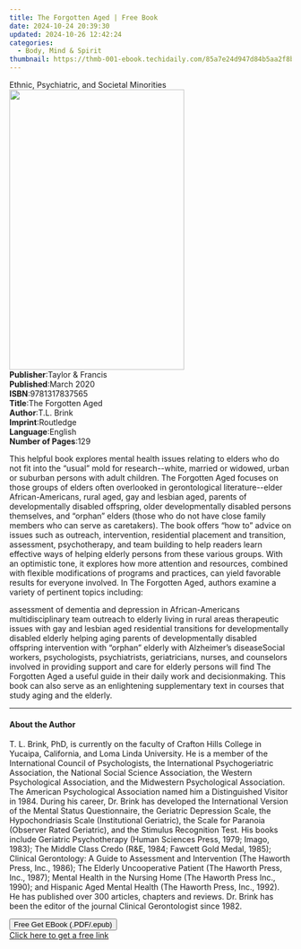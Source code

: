 ```yaml
---
title: The Forgotten Aged | Free Book
date: 2024-10-24 20:39:30
updated: 2024-10-26 12:42:24
categories:
  - Body, Mind & Spirit
thumbnail: https://thmb-001-ebook.techidaily.com/85a7e24d947d84b5aa2f8b06c96ec13efef8ce7a874b2b00f7902e2e9e8fd093.jpg
---
```

<main id="book-container">
  <div class="flex flex-col">
    <div class="book-brief flex-1 py-6 px-4 sm:p-6 md:py-10 md:px-8">
      <!-- brief-->
      <div class="book-brief-main">
        Ethnic, Psychiatric, and Societal Minorities
      </div>
    </div>
    <div
      class="book-meta-info flex-1 grid gap-4 col-start-1 col-end-3 row-start-1 sm:mb-6 sm:grid-cols-4 lg:gap-6 lg:col-start-2 lg:row-end-6 lg:row-span-6 lg:mb-0"
    >
      <div
        class="book-meta-info-left place-content-center mt-4 p-4 text-sm leading-6 col-start-2 col-span-2 dark:text-slate-400"
      >
        <img
          class="w-full h-500 object-cover rounded-lg sm:h-255 sm:col-span-2 lg:col-span-full"
          src="https://img-001-ebook.techidaily.com/09edbff6ac75fcb7be35b5923fcdc3c9dc44754e9f17e0fbca2516dc70835bd9.jpg"
          alt=""
          width="312"
          height="500"
        />
      </div>
      <div
        class="book-meta-info-right mt-2 col-start-1 row-start-2 col-span-3 self-center"
      >
        <!-- meta data  -->
        <div class="flex flex-col px-4 md:px-8">
          <div class="flex-1">
            <strong>Publisher</strong>:<span class="px-2"
              >Taylor &amp; Francis</span
            >
          </div>
          <div class="flex-1">
            <strong>Published</strong>:<span class="px-2">March 2020</span>
          </div>
          <div class="flex-1">
            <strong>ISBN</strong>:<span class="px-2">9781317837565</span>
          </div>
          <div class="flex-1">
            <strong>Title</strong>:<span class="px-2">The Forgotten Aged</span>
          </div>
          <div class="flex-1">
            <strong>Author</strong>:<span class="px-2">T.L. Brink</span>
          </div>
          <div class="flex-1">
            <strong>Imprint</strong>:<span class="px-2">Routledge</span>
          </div>
          <div class="flex-1">
            <strong>Language</strong>:<span class="px-2">English</span>
          </div>
          <div class="flex-1">
            <strong>Number of Pages</strong>:<span class="px-2">129</span>
          </div>
        </div>
      </div>
    </div>
    <div class="book-description flex-1 py-6 px-4 sm:p-6 md:py-10 md:px-8">
      <div class="book-description-main">
        <div accordion-content="" id="description">
          <p>
            This helpful book explores mental health issues relating to elders
            who do not fit into the “usual” mold for research--white, married or
            widowed, urban or suburban persons with adult children. The
            Forgotten Aged focuses on those groups of elders often overlooked in
            gerontological literature--elder African-Americans, rural aged, gay
            and lesbian aged, parents of developmentally disabled offspring,
            older developmentally disabled persons themselves, and “orphan”
            elders (those who do not have close family members who can serve as
            caretakers). The book offers “how to” advice on issues such as
            outreach, intervention, residential placement and transition,
            assessment, psychotherapy, and team building to help readers learn
            effective ways of helping elderly persons from these various groups.
            With an optimistic tone, it explores how more attention and
            resources, combined with flexible modifications of programs and
            practices, can yield favorable results for everyone involved. In The
            Forgotten Aged, authors examine a variety of pertinent topics
            including:
          </p>
          assessment of dementia and depression in African-Americans
          multidisciplinary team outreach to elderly living in rural areas
          therapeutic issues with gay and lesbian aged residential transitions
          for developmentally disabled elderly helping aging parents of
          developmentally disabled offspring intervention with “orphan” elderly
          with Alzheimer’s diseaseSocial workers, psychologists, psychiatrists,
          geriatricians, nurses, and counselors involved in providing support
          and care for elderly persons will find The Forgotten Aged a useful
          guide in their daily work and decisionmaking. This book can also serve
          as an enlightening supplementary text in courses that study aging and
          the elderly.
        </div>
        <div class="accordion-fader"></div>
      </div>
    </div>
    <div class="book-excerpts flex-1 py-6 px-4 sm:p-6 md:py-10 md:px-8">
      <!-- excerpts-->
      <div class="book-excerpts-main">
        <hr />
        <h4 class="placeholder placeholder-heading">
          <span>About the Author</span>
        </h4>
        <p></p>
        <p>
          T. L. Brink, PhD, is currently on the faculty of Crafton Hills College
          in Yucaipa, California, and Loma Linda University. He is a member of
          the International Council of Psychologists, the International
          Psychogeriatric Association, the National Social Science Association,
          the Western Psychological Association, and the Midwestern
          Psychological Association. The American Psychological Association
          named him a Distinguished Visitor in 1984. During his career, Dr.
          Brink has developed the International Version of the Mental Status
          Questionnaire, the Geriatric Depression Scale, the Hypochondriasis
          Scale (Institutional Geriatric), the Scale for Paranoia (Observer
          Rated Geriatric), and the Stimulus Recognition Test. His books include
          Geriatric Psychotherapy (Human Sciences Press, 1979; Imago, 1983); The
          Middle Class Credo (R&amp;E, 1984; Fawcett Gold Medal, 1985); Clinical
          Gerontology: A Guide to Assessment and Intervention (The Haworth
          Press, Inc., 1986); The Elderly Uncooperative Patient (The Haworth
          Press, Inc., 1987); Mental Health in the Nursing Home (The Haworth
          Press Inc., 1990); and Hispanic Aged Mental Health (The Haworth Press,
          Inc., 1992). He has published over 300 articles, chapters and reviews.
          Dr. Brink has been the editor of the journal Clinical Gerontologist
          since 1982.
        </p>
        <p></p>
      </div>
    </div>
    <div
      class="book-about-author flex-1 py-6 px-4 sm:p-6 md:py-10 md:px-8"
    ></div>
    <div class="book-free-get flex-1 py-6 px-4 sm:p-6 md:py-10 md:px-8">
      <button
        id="btn-free-get"
        class="bg-blue-500 hover:bg-blue-700 text-white font-bold py-2 px-4 rounded"
      >
        Free Get EBook (.PDF/.epub)
      </button>
      <div id="countdown-display" class="px-2 text-lg mt-2"></div>
      <a
        id="free-link"
        class="hidden bg-blue-500 hover:bg-blue-700 text-white font-bold py-2 px-4 rounded"
        href="https://www.ebooks.com/en-us/book/209975662/the-forgotten-aged/t-l-brink/"
        target="_blank"
        >Click here to get a free link</a
      >
    </div>
    <script>
      let countdownTime = 0;
      let countdownInterval = null;
      document
        .getElementById('btn-free-get')
        .addEventListener('click', startCountdown);
      function startCountdown() {
        countdownTime = new Date().getTime() + 60000 * 3;
        countdownInterval = setInterval(updateCountdown, 1000);
        document.getElementById('btn-free-get').disabled = true;
        document
          .getElementById('btn-free-get')
          .classList.add('bg-gray-500', 'cursor-not-allowed');
      }
      function updateCountdown() {
        let currentTime = new Date().getTime();
        let timeLeft = countdownTime - currentTime;
        let secondsLeft = Math.floor(timeLeft / 1000);
        document.getElementById('countdown-display').innerHTML =
          `Remaining time: ${secondsLeft} seconds.`;
        if (secondsLeft <= 0) {
          clearInterval(countdownInterval);
          document.getElementById('btn-free-get').classList.add('hidden');
          document.getElementById('free-link').classList.remove('hidden');
          document.getElementById('countdown-display').innerHTML = '';
        }
      }
    </script>
  </div>
</main>
